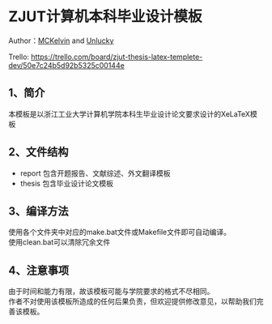 ZJUT计算机本科毕业设计模板
==========================
Author：[MCKelvin](http://mckelv.in) and [Unlucky](http://blog.thebeyond.name)

Trello:  https://trello.com/board/zjut-thesis-latex-templete-dev/50e7c24b5d92b5325c00144e

1、简介
-------
本模板是以浙江工业大学计算机学院本科生毕业设计论文要求设计的XeLaTeX模板

2、文件结构
-----------
 - report 包含开题报告、文献综述、外文翻译模板
 - thesis 包含毕业设计论文模板

3、编译方法
-----------
使用各个文件夹中对应的make.bat文件或Makefile文件即可自动编译。<br/>
使用clean.bat可以清除冗余文件

4、注意事项
-----------
由于时间和能力有限，故该模板可能与学院要求的格式不尽相同。<br/>
作者不对使用该模板所造成的任何后果负责，但欢迎提供修改意见，以帮助我们完善该模板。<br/>
